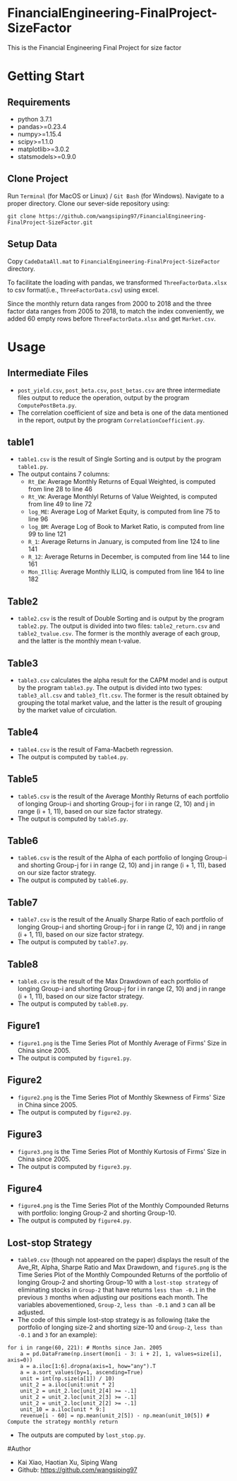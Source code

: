 # FinancialEngineering-FinalProject-SizeFactor
This is the Financial Engineering Final Project for size factor 
# Getting Start
## Requirements
- python 3.7.1
- pandas>=0.23.4
- numpy>=1.15.4
- scipy>=1.1.0
- matplotlib>=3.0.2
- statsmodels>=0.9.0

## Clone Project
Run `Terminal` (for MacOS or Linux) / `Git Bash` (for Windows). Navigate to a proper directory. Clone our sever-side repository using:
``` 
git clone https://github.com/wangsiping97/FinancialEngineering-FinalProject-SizeFactor.git
```
## Setup Data
Copy `CadeDataAll.mat` to `FinancialEngineering-FinalProject-SizeFactor` directory.

To facilitate the loading with pandas, we transformed `ThreeFactorData.xlsx` to csv format(i.e., `ThreeFactorData.csv`) using excel.

Since the monthly return data ranges from 2000 to 2018 and the three factor data ranges from 2005 to 2018, to match the index conveniently, we added 60 empty rows before `ThreeFactorData.xlsx` and get `Market.csv`. 

# Usage

## Intermediate Files
- `post_yield.csv`, `post_beta.csv`, `post_betas.csv` are three intermediate files output to reduce the operation, output by the program `ComputePostBeta.py`.
- The correlation coefficient of size and beta is one of the data mentioned in the report, output by the program `CorrelationCoefficient.py`.

## table1
- `table1.csv` is the result of Single Sorting and is output by the program `table1.py`.
- The output contains 7 columns: 
    - `Rt_EW`: Average Monthly Returns of Equal Weighted, is computed from line 28 to line 46
    - `Rt_VW`: Average Monthlyl Returns of Value Weighted, is computed from line 49 to line 72
    - `log_ME`: Average Log of Market Equity, is computed from line 75 to line 96
    - `log_BM`: Average Log of Book to Market Ratio, is computed from line 99 to line 121
    - `R_1`: Average Returns in January, is computed from line 124 to line 141
    - `R_12`: Average Returns in December, is computed from line 144 to line 161
    - `Mon_Illiq`: Average Monthly ILLIQ, is computed from line 164 to line 182

## Table2
- `table2.csv` is the result of Double Sorting and is output by the program `table2.py`. The output is divided into two files: `table2_return.csv` and `table2_tvalue.csv`. The former is the monthly average of each group, and the latter is the monthly mean t-value.

## Table3
- `table3.csv` calculates the alpha result for the CAPM model and is output by the program `table3.py`. The output is divided into two types: `table3_all.csv` and `table3_flt.csv`. The former is the result obtained by grouping the total market value, and the latter is the result of grouping by the market value of circulation.

## Table4
- `table4.csv` is the result of Fama-Macbeth regression. 
- The output is computed by `table4.py`.

## Table5
- `table5.csv` is the result of the Average Monthly Returns of each portfolio of longing Group-i and shorting Group-j for i in range (2, 10) and j in range (i + 1, 11), based on our size factor strategy. 
- The output is computed by `table5.py`.

## Table6
- `table6.csv` is the result of the Alpha of each portfolio of longing Group-i and shorting Group-j for i in range (2, 10) and j in range (i + 1, 11), based on our size factor strategy. 
- The output is computed by `table6.py`.

## Table7
- `table7.csv` is the result of the Anually Sharpe Ratio of each portfolio of longing Group-i and shorting Group-j for i in range (2, 10) and j in range (i + 1, 11), based on our size factor strategy. 
- The output is computed by `table7.py`.

## Table8
- `table8.csv` is the result of the Max Drawdown of each portfolio of longing Group-i and shorting Group-j for i in range (2, 10) and j in range (i + 1, 11), based on our size factor strategy. 
- The output is computed by `table8.py`.

## Figure1
- `figure1.png` is the Time Series Plot of Monthly Average of Firms' Size in China since 2005.
- The output is computed by `figure1.py`.

## Figure2
- `figure2.png` is the Time Series Plot of Monthly Skewness of Firms' Size in China since 2005.
- The output is computed by `figure2.py`.

## Figure3
- `figure3.png` is the Time Series Plot of Monthly Kurtosis of Firms' Size in China since 2005.
- The output is computed by `figure3.py`.

## Figure4
- `figure4.png` is the Time Series Plot of the Monthly Compounded Returns with portfolio: longing Group-2 and shorting Group-10.
- The output is computed by `figure4.py`.

## Lost-stop Strategy
- `table9.csv` (though not appeared on the paper) displays the result of the Ave_Rt, Alpha, Sharpe Ratio and Max Drawdown, and `figure5.png` is the Time Series Plot of the Monthly Compounded Returns of the portfolio of longing Group-2 and shorting Group-10 with a `lost-stop strategy` of eliminating stocks in `Group-2` that have returns `less than -0.1` in the previous `3` months when adjusting our positions each month. The variables abovementioned, `Group-2`, `less than -0.1` and `3` can all be adjusted. 
- The code of this simple lost-stop strategy is as following (take the portfolio of longing size-2 and shorting size-10 and `Group-2`, `less than -0.1` and `3` for an example): 
```
for i in range(60, 221): # Months since Jan. 2005
    a = pd.DataFrame(np.insert(mon[i - 3: i + 2], 1, values=size[i], axis=0))
    a = a.iloc[1:6].dropna(axis=1, how="any").T
    a = a.sort_values(by=1, ascending=True)
    unit = int(np.size(a[1]) / 10)
    unit_2 = a.iloc[unit:unit * 2]
    unit_2 = unit_2.loc[unit_2[4] >= -.1]
    unit_2 = unit_2.loc[unit_2[3] >= -.1]
    unit_2 = unit_2.loc[unit_2[2] >= -.1]
    unit_10 = a.iloc[unit * 9:]
    revenue[i - 60] = np.mean(unit_2[5]) - np.mean(unit_10[5]) # Compute the strategy monthly return
```
- The outputs are computed by `lost_stop.py`. 

#Author
- Kai Xiao, Haotian Xu, Siping Wang
- Github: https://github.com/wangsiping97